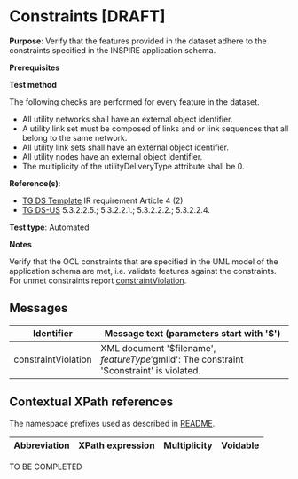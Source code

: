 # Constraints [DRAFT]

**Purpose**: Verify that the features provided in the dataset adhere to the constraints specified in the INSPIRE application schema.

**Prerequisites**

**Test method**

The following checks are performed for every feature in the dataset.

* All utility networks shall have an external object identifier.
* A utility link set must be composed of links and or link sequences that all belong to the same network.
* All utility link sets shall have an external object identifier.
* All utility nodes have an external object identifier.
* The multiplicity of the utilityDeliveryType attribute shall be 0.


**Reference(s)**: 

* [TG DS Template](./README.md#ref_TG_DS_tmpl) IR requirement Article 4 (2)
* [TG DS-US](./README.md#ref_TG_DS_US) 5.3.2.2.5.; 5.3.2.2.1.; 5.3.2.2.2.; 5.3.2.2.4.

**Test type**: Automated

**Notes** 

Verify that the OCL constraints that are specified in the UML model of the application schema are met, i.e. validate features against the constraints. For unmet constraints report [constraintViolation](#constraintViolation).

## Messages

Identifier  |  Message text (parameters start with '$')
---------------------------------------------------------- | -------------------------------------------------------------------------
constraintViolation <a name="constraintViolation"/>  |  XML document '$filename', $featureType '$gmlid': The constraint '$constraint' is violated.

## Contextual XPath references

The namespace prefixes used as described in [README](./README.md#namespaces).

Abbreviation                  |  XPath expression                                     |Multiplicity       |Voidable
----------------------------- | ----------------------------------------------------- | ------------------|----------
TO BE COMPLETED